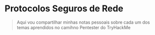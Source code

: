 # Protocolos Seguros de Rede

> Aqui vou compartilhar minhas notas pessoais sobre cada um dos temas aprendidos no camihno Pentester do TryHackMe

